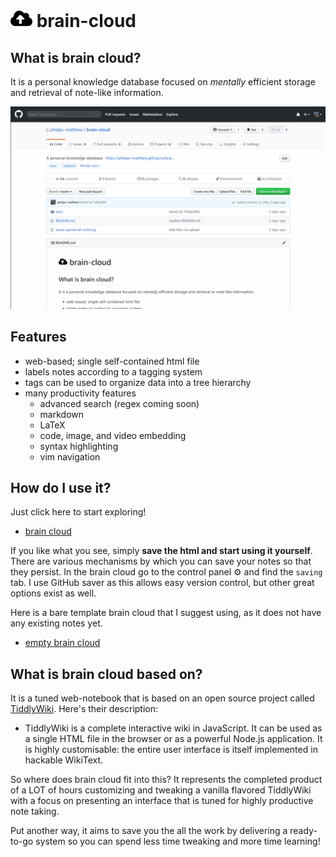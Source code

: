 # <img src="/cloud-upload-alt-solid.svg" width="35"> brain-cloud

## What is brain cloud?
It is a personal knowledge database focused on *mentally* efficient storage and retrieval of note-like information. 

![](features_2.gif)

## Features
* web-based; single self-contained html file
* labels notes according to a tagging system
* tags can be used to organize data into a tree hierarchy
* many productivity features
  - advanced search (regex coming soon)
  - markdown
  - LaTeX
  - code, image, and video embedding
  - syntax highlighting
  - vim navigation

## How do I use it?
Just click here to start exploring!
* <a href="https://phelps-matthew.github.io/brain-cloud/">brain cloud</a>

If you like what you see, simply __save the html and start using it yourself__. There are various mechanisms by which you can save your notes so that they persist. In the brain cloud go to the control panel &#9881; and find the `saving` tab. I use GitHub saver as this allows easy version control, but other great options exist as well.

Here is a bare template brain cloud that I suggest using, as it does not have any existing notes yet.
* <a href="https://phelps-matthew.github.io/brain-cloud/clean">empty brain cloud</a>

## What is brain cloud based on?
It is a tuned web-notebook that is based on an open source project called [TiddlyWiki](https://github.com/Jermolene/TiddlyWiki5). Here's their description:

* TiddlyWiki is a complete interactive wiki in JavaScript. It can be used as a single HTML file in the browser or as a powerful Node.js application. It is highly customisable: the entire user interface is itself implemented in hackable WikiText.

So where does brain cloud fit into this? It represents the completed product of a LOT of hours customizing and tweaking a vanilla flavored TiddlyWiki with a focus on presenting an interface that is tuned for highly productive note taking. 

Put another way, it aims to save you the all the work by delivering a ready-to-go system so you can spend less time tweaking and more time learning!

